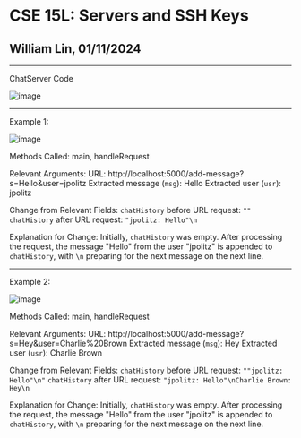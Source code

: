 # CSE 15L: Servers and SSH Keys
## William Lin, 01/11/2024
---

ChatServer Code

![image](https://github.com/williamlinplayzlegitpiano/15Llabreports/assets/55766910/f1aa044e-d9d3-4eb9-9f76-2268010e2c9b)

---
Example 1:

![image](https://github.com/williamlinplayzlegitpiano/15Llabreports/assets/55766910/4784f9d8-3f40-4be1-bc88-65a979413c89)

Methods Called: main, handleRequest

Relevant Arguments: 
    URL: http://localhost:5000/add-message?s=Hello&user=jpolitz
    Extracted message (`msg`): Hello
    Extracted user (`usr`): jpolitz

Change from Relevant Fields: 
    `chatHistory` before URL request: `""`
    `chatHistory` after URL request: `"jpolitz: Hello"\n`

Explanation for Change:
    Initially, `chatHistory` was empty. After processing the request, the message "Hello" from the user "jpolitz" is appended to `chatHistory`, with `\n` preparing for the next message on the next line.

---
Example 2:

![image](https://github.com/williamlinplayzlegitpiano/15Llabreports/assets/55766910/66f8aeb1-5f3b-4949-bfb0-1bab00612409)

Methods Called: main, handleRequest

Relevant Arguments: 
    URL: http://localhost:5000/add-message?s=Hey&user=Charlie%20Brown
    Extracted message (`msg`): Hey
    Extracted user (`usr`): Charlie Brown

Change from Relevant Fields: 
    `chatHistory` before URL request: `""jpolitz: Hello"\n"`
    `chatHistory` after URL request: `"jpolitz: Hello"\nCharlie Brown: Hey\n`

Explanation for Change:
    Initially, `chatHistory` was empty. After processing the request, the message "Hello" from the user "jpolitz" is appended to `chatHistory`, with `\n` preparing for the next message on the next line.
